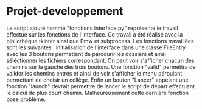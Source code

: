 # Projet-developpement

Le script ajouté nommé "fonctions interface.py" représente le travail effectué sur les fonctions de l'interface. Ce travail a été réalisé avec la bibliothèque tkinter ainsi que Pmw et subprocess. Les fonctions travaillées sont les suivantes : initialisation de l'interface dans une classe FileEntry avec les 3 boutons permettant de parcourir les dossiers et ainsi séléctionner les fichiers correspondant. On peut voir s'afficher chacun des chemins sur la gauche des trois boutons. Une fonction "valid" permettra de valider les chemins entrés et ainsi de voir s'afficher le menu déroulant permettant de choisir un collège. Enfin un bouton "Lancer" appelant une fonction "launch" devrait permettre de lancer le script de départ effectuant le calcul de plus court chemin. Malheureusement cette dernière fonction pose problème.
